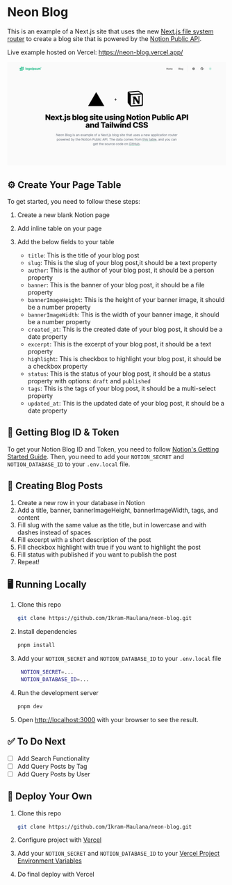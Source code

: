 # Neon Blog

This is an example of a Next.js site that uses the new [Next.js file system router](https://nextjs.org/docs/routing/introduction) to create a blog site that is powered by the [Notion Public API](https://developers.notion.com/).

Live example hosted on Vercel: https://neon-blog.vercel.app/

![Neon Blog](public/neon-blog.png)

## ⚙️ Create Your Page Table

To get started, you need to follow these steps:

1. Create a new blank Notion page

2. Add inline table on your page

3. Add the below fields to your table

   - `title`: This is the title of your blog post
   - `slug`: This is the slug of your blog post,it should be a text property
   - `author`: This is the author of your blog post, it should be a person property
   - `banner`: This is the banner of your blog post, it should be a file property
   - `bannerImageHeight`: This is the height of your banner image, it should be a number property
   - `bannerImageWidth`: This is the width of your banner image, it should be a number property
   - `created_at`: This is the created date of your blog post, it should be a date property
   - `excerpt`: This is the excerpt of your blog post, it should be a text property
   - `highlight`: This is checkbox to highlight your blog post, it should be a checkbox property
   - `status`: This is the status of your blog post, it should be a status property with options: `draft` and `published`
   - `tags`: This is the tags of your blog post, it should be a multi-select property
   - `updated_at`: This is the updated date of your blog post, it should be a date property

## 🔑 Getting Blog ID & Token

To get your Notion Blog ID and Token, you need to follow [Notion's Getting Started Guide](https://developers.notion.com/docs/getting-started). Then, you need to add your `NOTION_SECRET` and `NOTION_DATABASE_ID` to your `.env.local` file.

## 📝 Creating Blog Posts

1. Create a new row in your database in Notion
2. Add a title, banner, bannerImageHeight, bannerImageWidth, tags, and content
3. Fill slug with the same value as the title, but in lowercase and with dashes instead of spaces
4. Fill excerpt with a short description of the post
5. Fill checkbox highlight with true if you want to highlight the post
6. Fill status with published if you want to publish the post
7. Repeat!

## 🖥️ Running Locally

1. Clone this repo

   ```bash
   git clone https://github.com/Ikram-Maulana/neon-blog.git
   ```

2. Install dependencies

   ```bash
   pnpm install
   ```

3. Add your `NOTION_SECRET` and `NOTION_DATABASE_ID` to your `.env.local` file

   ```bash
    NOTION_SECRET=...
    NOTION_DATABASE_ID=...
   ```

4. Run the development server

   ```bash
   pnpm dev
   ```

5. Open [http://localhost:3000](http://localhost:3000) with your browser to see the result.

## ✅ To Do Next

- [ ] Add Search Functionality
- [ ] Add Query Posts by Tag
- [ ] Add Query Posts by User

## 🚀 Deploy Your Own

1. Clone this repo

   ```bash
   git clone https://github.com/Ikram-Maulana/neon-blog.git
   ```

2. Configure project with [Vercel](https://vercel.com)

3. Add your `NOTION_SECRET` and `NOTION_DATABASE_ID` to your [Vercel Project Environment Variables](https://vercel.com/docs/environment-variables)

4. Do final deploy with Vercel
